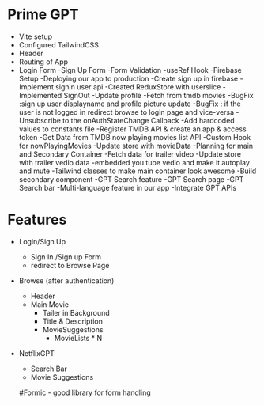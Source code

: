 # Prime GPT

- Vite setup
- Configured TailwindCSS 
- Header
- Routing of App
- Login Form
-Sign Up Form
-Form Validation
-useRef Hook
-Firebase Setup
-Deploying our app to production
-Create sign up in firebase
-Implement signin user api
-Created ReduxStore with userslice
-Implemented SignOut
-Update profile
-Fetch from tmdb movies
-BugFix :sign up user displayname and profile picture update
-BugFix : if the user is not logged in redirect browse to login page and vice-versa
-Unsubscribe to the onAuthStateChange Callback
-Add hardcoded values to constants file
-Register TMDB API & create an app & access token
-Get Data from TMDB now playing movies list API
-Custom Hook for nowPlayingMovies
-Update store with movieData
-Planning for main and Secondary Container 
-Fetch data for trailer video
-Update store with trailer vedio data
-embedded you tube vedio and make it autoplay and mute
-Tailwind classes to make main container look awesome
-Build secondary component
-GPT Search feature
-GPT Search page 
-GPT Search bar
-Multi-language feature in our app
-Integrate GPT APIs



# Features
- Login/Sign Up
    - Sign In /Sign up Form
    - redirect to Browse Page
- Browse (after authentication)
    - Header
    - Main Movie
        - Tailer in Background
        - Title & Description
        - MovieSuggestions
            - MovieLists * N 
- NetflixGPT
    - Search Bar
    - Movie Suggestions






    #Formic - good library for form handling